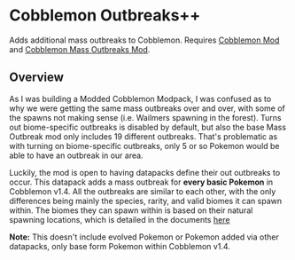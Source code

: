 # Cobblemon Outbreaks++

Adds additional mass outbreaks to Cobblemon. Requires [Cobblemon Mod](https://modrinth.com/mod/cobblemon) and [Cobblemon Mass Outbreaks Mod](https://modrinth.com/mod/cobblemon-mass-outbreaks).

## Overview

As I was building a Modded Cobblemon Modpack, I was confused as to why we were getting the same mass outbreaks over and over, with some of the spawns not making sense (i.e. Wailmers spawning in the forest). Turns out biome-specific outbreaks is disabled by default, but also the base Mass Outbreak mod only includes 19 different outbreaks. That's problematic as with turning on biome-specific outbreaks, only 5 or so Pokemon would be able to have an outbreak in our area.

Luckily, the mod is open to having datapacks define their out outbreaks to occur. This datapack adds a mass outbreak for **every basic Pokemon** in Cobblemon v1.4. All the outbreaks are similar to each other, with the only differences being mainly the species, rarity, and valid biomes it can spawn within. The biomes they can spawn within is based on their natural spawning locations, which is detailed in the documents [here](https://wiki.cobblemon.com/index.php/Pok%C3%A9mon/Spawning)

**Note:** This doesn't include evolved Pokemon or Pokemon added via other datapacks, only base form Pokemon within Cobblemon v1.4.
